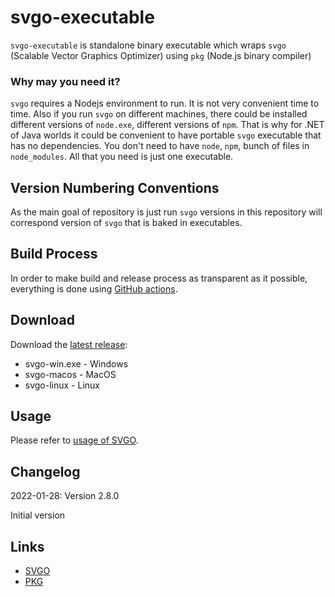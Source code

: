 # svgo-executable

`svgo-executable` is standalone binary executable which wraps `svgo` (Scalable Vector Graphics Optimizer) using `pkg` (Node.js binary compiler)

### Why may you need it?

`svgo` requires a Nodejs environment to run. It is not very convenient time to time. Also if you run `svgo` on different machines, there could be installed different versions of `node.exe`, different versions of `npm`. That is why for .NET of Java worlds it could be convenient to have portable `svgo` executable that has no dependencies. You don't need to have `node`, `npm`, bunch of files in `node_modules`. All that you need is just one executable.

## Version Numbering Conventions

As the main goal of repository is just run `svgo` versions in this repository will correspond version of `svgo` that is baked in executables.

## Build Process

In order to make build and release process as transparent as it possible, everything is done using [GitHub actions](https://github.com/Antonytm/svgo-executable/actions). 

## Download

Download the [latest release](https://github.com/Antonytm/svgo-executable/releases/latest):

* svgo-win.exe - Windows
* svgo-macos - MacOS
* svgo-linux - Linux

## Usage

Please refer to [usage of SVGO](https://github.com/svg/svgo).

## Changelog

2022-01-28: Version 2.8.0

Initial version

## Links

- [SVGO](https://github.com/svg/svgo)
- [PKG](https://github.com/vercel/pkg)
